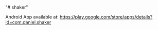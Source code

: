 "# shaker" 

Android App available at: https://play.google.com/store/apps/details?id=com.daniel.shaker